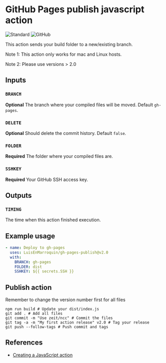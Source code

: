 # GitHub Pages publish javascript action

![Standard](https://img.shields.io/badge/code_style-standard-brightgreen.svg)
![GitHub](https://github.com/LuisEnMarroquin/gh-pages-publish/workflows/Testing/badge.svg)

This action sends your build folder to a new/existing branch.

Note 1: This action only works for mac and Linux hosts.

Note 2: Please use versions > 2.0

## Inputs

### `BRANCH`

**Optional** The branch where your compiled files will be moved. Default `gh-pages`.

### `DELETE`

**Optional** Should delete the commit history. Default `false`.

### `FOLDER`

**Required** The folder where your compiled files are.

### `SSHKEY`

**Required** Your GitHub SSH access key.

## Outputs

### `TIMING`

The time when this action finished execution.

## Example usage

```yml
- name: Deploy to gh-pages
  uses: LuisEnMarroquin/gh-pages-publish@v2.0
  with:
    BRANCH: gh-pages
    FOLDER: dist
    SSHKEY: ${{ secrets.SSH }}
```

## Publish action

Remember to change the version number first for all files

```shell
npm run build # Update your dist/index.js
git add . # Add all files
git commit -m "Use zeit/ncc" # Commit the files
git tag -a -m "My first action release" v2.0 # Tag your release
git push --follow-tags # Push commit and tags
```

## References

* [Creating a JavaScript action](https://docs.github.com/en/actions/creating-actions/creating-a-javascript-action)

